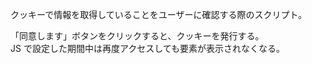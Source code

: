 クッキーで情報を取得していることをユーザーに確認する際のスクリプト。

「同意します」ボタンをクリックすると、クッキーを発行する。<br>
JS で設定した期間中は再度アクセスしても要素が表示されなくなる。
